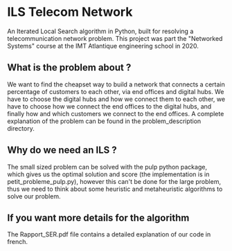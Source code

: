 # ILS Telecom Network
An Iterated Local Search algorithm in Python, built for resolving a telecommunication network problem.
This project was part the "Networked Systems" course at the IMT Atlantique engineering school in 2020.

## What is the problem about ?
We want to find the cheapset way to build a network that connects a certain percentage of customers to each other, via end offices and digital hubs.
We have to choose the digital hubs and how we connect them to each other, we have to choose how we connect the end offices to the digital hubs, and finally how and which customers we connect to the end offices.
A complete explanation of the problem can be found in the problem_description directory.

## Why do we need an ILS ?
The small sized problem can be solved with the pulp python package, which gives us the optimal solution and score (the implementation is in petit_probleme_pulp.py), however this can't be done for the large problem, thus we need to think about some heuristic and metaheuristic algorithms to solve our problem.

## If you want more details for the algorithm
The Rapport_SER.pdf file contains a detailed explanation of our code in french.
